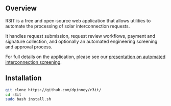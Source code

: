 ## Overview

R3IT is a free and open-source web application that allows utilities to automate the processing of solar interconnection requests.

It handles request submission, request review workflows, payment and signature collection, and optionally an automated engineering screening and approval process.

For full details on the application, please see our [presentation on automated interconnection screening](https://drive.google.com/file/d/1zsBoV4a9BIVMQWoLtOgYsDeK3V_T8Y7-/view?usp=sharing).

## Installation

```sh
git clone https://github.com/dpinney/r3it/
cd r3it
sudo bash install.sh
```
